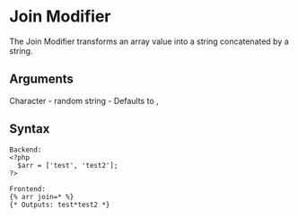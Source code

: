 Join Modifier
==================
The Join Modifier transforms an array value into a string concatenated by a string.

Arguments
--------------
Character - random string - Defaults to ,

Syntax
--------------
```
Backend:
<?php
  $arr = ['test', 'test2'];
?>

Frontend:
{% arr join=* %}
{* Outputs: test*test2 *}
```